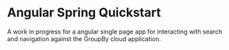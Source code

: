 Angular Spring Quickstart
===


A work in progress for a angular single page app for interacting with search and navigation against the GroupBy cloud application.
